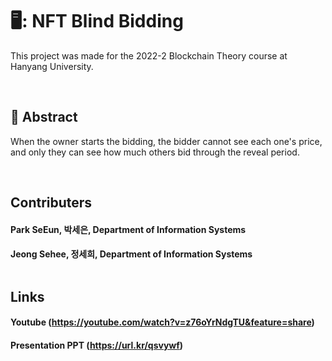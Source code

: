 # 🖥️: NFT Blind Bidding
This project was made for the 2022-2 Blockchain Theory course at Hanyang University.<div> <br>

## :pushpin: Abstract
When the owner starts the bidding, the bidder cannot see each one's price, and only they can see how much others bid through the reveal period. <div> <br>

## Contributers
#### Park SeEun, 박세은, Department of Information Systems 
#### Jeong Sehee, 정세희, Department of Information Systems <div> <br>
  
## Links
#### Youtube (https://youtube.com/watch?v=z76oYrNdgTU&feature=share)
#### Presentation PPT (https://url.kr/qsvywf) 
